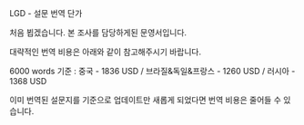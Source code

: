 LGD - 설문 번역 단가


처음 뵙겠습니다. 본 조사를 담당하게된 문영서입니다.

대략적인 번역 비용은 아래와 같이 참고해주시기 바랍니다.

6000 words 기준 : 중국 - 1836 USD / 브라질&독일&프랑스 - 1260 USD / 러시아 - 1368 USD 

이미 번역된 설문지를 기준으로 업데이트만 새롭게 되었다면 번역 비용은 줄어들 수 있습니다.
